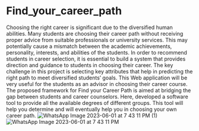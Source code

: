 # Find_your_career_path
Choosing the right career is significant due to the diversified human abilities. Many students are choosing their career path without receiving proper advice from suitable professionals or university services. This may potentially cause a mismatch between the academic achievements, personality, interests, and abilities of the students. In order to recommend students in career selection, it is essential to build a system that provides direction and guidance to students in choosing their career. The key challenge in this project is selecting key attributes that help in predicting the right path to meet diversified students’ goals. This Web application will be very useful for the students as an advisor in choosing their career course. 
The proposed framework for Find your Career Path is aimed at bridging the gap between students and career counselors. Here, developed a software tool to provide all the available degrees of different groups. This tool will help you determine and will eventually help you in choosing your own career path.
![WhatsApp Image 2023-06-01 at 7 43 11 PM (1)](https://github.com/AdithyaChitturi/Find_your_career_path/assets/117991083/2b5cc5c1-3b9b-4067-abb4-10beadbc34cd)
![WhatsApp Image 2023-06-01 at 7 43 11 PM](https://github.com/AdithyaChitturi/Find_your_career_path/assets/117991083/cb19cbcf-8a3d-4600-9655-da952d24db51)
